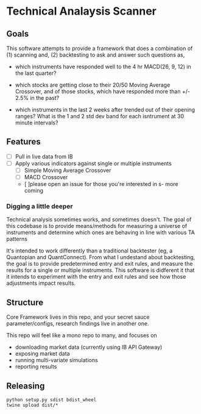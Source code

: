 # Technical Analaysis Scanner

## Goals

This software attempts to provide a framework that does a combination of
(1) scanning and, (2) backtesting to ask and answer such questions as,

- which instruments have responded well to the 4 hr MACD(26, 9, 12) in the
last quarter?

- which stocks are getting close to their 20/50 Moving Average Crossover, and
of those stocks, which have responded more than +/- 2.5% in the past?

- which instruments in the last 2 weeks after trended out of their opening
ranges? What is the 1 and 2 std dev band for each isntrument at 30 minute
intervals?

## Features

- [ ] Pull in live data from IB
- [ ] Apply various indicators against single or multiple instruments
    - [ ] Simple Moving Average Crossover
    - [ ] MACD Crossover
    - [ ]please open an issue for those you're interested in
s- more coming

### Digging a little deeper

Technical analysis sometimes works, and sometimes doesn't. The goal of this
codebase is to provide means/methods for measuring a universe of instruments
and determine which ones are behaving in line with various TA patterns

It's intended to work differently than a traditional backtester (eg, a
Quantopian and QuantConnect). From what I undestand about backtesting, the
goal is to provide predetermined entry and exit rules, and measure the
results for a single or multiple instruments. This software is didferent
it that it intends to experiment with the entry and exit rules and see how
those adjustments impact results.

## Structure

Core Framework lives in this repo, and your secret sauce parameter/configs,
research findings live in another one.

This repo will feel like a mono repo to many, and focuses on

- downloading market data (currently using IB API Gateway)
- exposing market data
- running multi-variate simulations
- reporting results


## Releasing
```
python setup.py sdist bdist_wheel
twine upload dist/*
```
